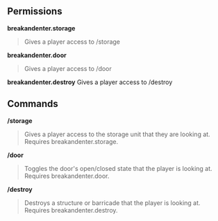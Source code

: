 ## Permissions
**breakandenter.storage**
> Gives a player access to /storage

**breakandenter.door**
> Gives a player access to /door

**breakandenter.destroy**
Gives a player access to /destroy

## Commands
**/storage**
> Gives a player access to the storage unit that they are looking at. Requires breakandenter.storage.

**/door**
> Toggles the door's open/closed state that the player is looking at. Requires breakandenter.door.

**/destroy**
> Destroys a structure or barricade that the player is looking at. Requires breakandenter.destroy.

